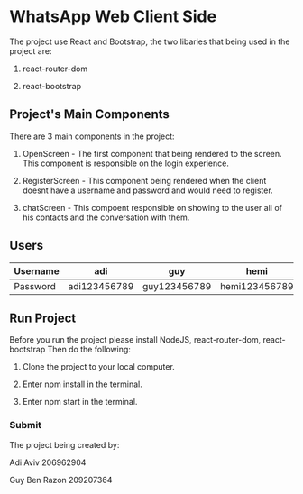 # WhatsApp Web Client Side

The project use React and Bootstrap, the two libaries that being used in the project are:

1. react-router-dom

2. react-bootstrap

## Project's Main Components

There are 3 main components in the project:

1. OpenScreen - The first component that being rendered to the screen. This component is responsible on the login experience.

2. RegisterScreen - This component being rendered when the client doesnt have a username and password and would need to register.

3. chatScreen - This compoent responsible on showing to the user all of his contacts and the conversation with them.

## Users

Username | adi | guy | hemi | or | eran | suny   
--- | --- | --- | --- |--- |--- | ---
Password | adi123456789 | guy123456789 | hemi123456789 | or123456789 | eran123456789 | suny123456789 

## Run Project

Before you run the project please install NodeJS, react-router-dom, react-bootstrap Then do the following:

1. Clone the project to your local computer.

2. Enter npm install in the terminal.

3. Enter npm start in the terminal.

### Submit

The project being created by:

Adi Aviv 206962904

Guy Ben Razon 209207364


